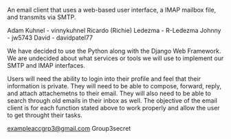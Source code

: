 An email client that uses a web-based user interface, a IMAP mailbox file, and transmits via SMTP.

Adam Kuhnel - vinnykuhnel Ricardo (Richie) Ledezma - R-Ledezma Johnny - jw5743 David - davidpatel77

We have decided to use the Python along with the Django Web Framework. We are undecided about what services or tools we will use to implement our SMTP and IMAP interfaces.

Users will need the ability to login into their profile and feel that their information is private. They will need to be able to compose, forward, reply, and attach attachemetns to their email. They will also need to be able to search through old emails in their inbox as well. The objective of the email client is for each function stated above to work properly and allow the user to get throught their tasks.

exampleaccgrp3@gmail.com
Group3secret
